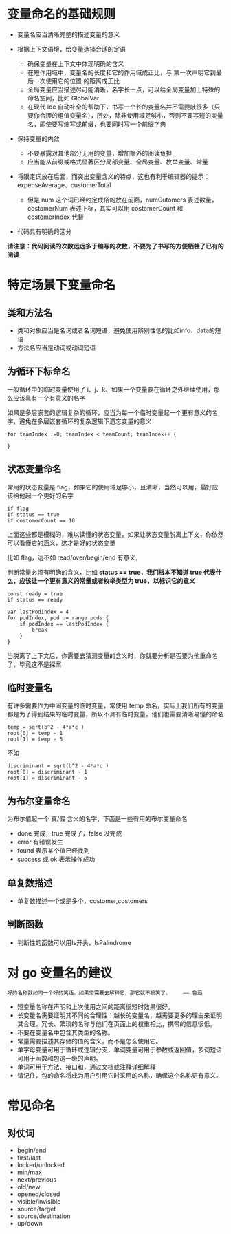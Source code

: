 # 变量命名的基础规则
- 变量名应当清晰完整的描述变量的意义

- 根据上下文语境，给变量选择合适的定语
    - 确保变量在上下文中体现明确的含义
    - 在短作用域中，变量名的长度和它的作用域成正比，与 第一次声明它到最后一次使用它的位置 的距离成正比
    - 全局变量应当描述尽可能清晰，名字长一点，可以给全局变量加上特殊的命名空间，比如 GlobalVar
    - 在现代 ide 自动补全的帮助下，书写一个长的变量名并不需要敲很多（只要你合理的组值变量名），所处，除非使用域足够小，否则不要写短的变量名，即使要写缩写或前缀，也要同时写一个前缀字典

- 保持变量的内敛
    - 不要暴露对其他部分无用的变量，增加额外的阅读负担
    - 应当能从前缀或格式显著区分局部变量、全局变量、枚举变量、常量

- 将限定词放在后面，而突出变量含义的特点，这也有利于编辑器的提示：expenseAverage、customerTotal
    - 但是 num 这个词已经约定成俗的放在前面，numCutomers 表述数量，costomerNum 表述下标，其实可以用 costomerCount 和 costomerIndex 代替

- 代码具有明确的区分

**请注意：代码阅读的次数远远多于编写的次数，不要为了书写的方便牺牲了已有的阅读**


# 特定场景下变量命名
## 类和方法名
- 类和对象应当是名词或者名词短语，避免使用辨别性低的比如info、data的短语
- 方法名应当是动词或动词短语

## 为循环下标命名
一般循环中的临时变量使用了 i、j、k、如果一个变量要在循环之外继续使用，那么应该具有一个有意义的名字

如果是多层嵌套的逻辑复杂的循环，应当为每一个临时变量起一个更有意义的名字，避免在多层嵌套循环的复杂逻辑下遗忘变量的意义

```
for teamIndex :=0; teamIndex < teamCount; teamIndex++ {
    
}

```

## 状态变量命名
常用的状态变量是 flag，如果它的使用域足够小，且清晰，当然可以用，最好应该给他起一个更好的名字

```
if flag 
if status == true
if costomerCount == 10
```
上面这些都是模糊的，难以读懂的状态变量，如果让状态变量脱离上下文，你依然可以看懂它的涵义，这才是好的状态变量

比如 flag，远不如 read/over/begin/end 有意义，

判断常量必须有明确的含义，比如 **status == true，我们根本不知道 true 代表什么，应该让一个更有意义的常量或者枚举类型为 true，以标识它的意义**
```
const ready = true
if status == ready
```

```
var lastPodIndex = 4
for podIndex, pod := range pods {
    if podIndex == lastPodIndex {
        break
    }
}
```

当脱离了上下文后，你需要去猜测变量的含义时，你就要分析是否要为他重命名了，毕竟这不是探案

## 临时变量名
有许多需要作为中间变量的临时变量，常使用 temp 命名，实际上我们所有的变量都是为了得到结果的临时变量，所以不具有临时变量，他们也需要清晰易懂的命名
```
temp = sqrt(b^2 - 4*a*c )
root[0] = temp - 1
root[1] = temp - 5
```

不如

```
discriminant = sqrt(b^2 - 4*a*c )
root[0] = discriminant - 1
root[1] = discriminant - 5
```

## 为布尔变量命名
为布尔值起一个 真/假 含义的名字，下面是一些有用的布尔变量命名
- done 完成，true 完成了，false 没完成
- error 有错误发生
- found 表示某个值已经找到
- success 或 ok 表示操作成功

## 单复数描述
- 单复数描述一个或是多个，costomer,costomers

## 判断函数
- 判断性的函数可以用Is开头，IsPalindrome

# 对 go 变量名的建议


    好的名称就如同一个好的笑话，如果您需要去解释它，那它就不搞笑了。    —— 鲁迅

- 短变量名称在声明和上次使用之间的距离很短时效果很好。
- 长变量名需要证明其不同的合理性：越长的变量名，越需要更多的理由来证明其合理。冗长、繁琐的名称与他们在页面上的权重相比，携带的信息很低。
- 不要在变量名中包含其类型的名称。
- 常量需要描述其存储的值的含义，而不是怎么使用它。
- 单字母变量可用于循环或逻辑分支，单词变量可用于参数或返回值，多词短语可用于函数和包这一级的声明。
- 单词可用于方法、接口和，通过文档或注释详细解释
- 请记住，包的命名将成为用户引用它时采用的名称，确保这个名称更有意义。

# 常见命名
## 对仗词
- begin/end
- first/last
- locked/unlocked
- min/max
- next/previous
- old/new
- opened/closed
- visible/invisible
- source/target
- source/destination
- up/down